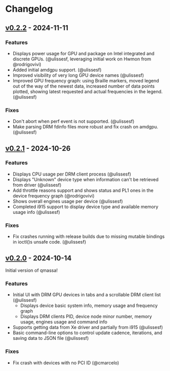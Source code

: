 # Changelog

## [v0.2.2](https://github.com/ulissesf/qmassa/releases/tag/v0.2.2) - 2024-11-11

### Features

- Displays power usage for GPU and package on Intel integrated and discrete GPUs. (@ulissesf, leveraging initial work on Hwmon from @rodrigovivi)
- Added initial amdgpu support. (@ulissesf)
- Improved visibility of very long GPU device names (@ulissesf)
- Improved GPU frequency graph: using Braille markers, moved legend out of the way of the newest data, increased number of data points plotted, showing latest requested and actual frequencies in the legend. (@ulissesf)

### Fixes

- Don't abort when perf event is not supported. (@ulissesf)
- Make parsing DRM fdinfo files more robust and fix crash on amdgpu. (@ulissesf)

## [v0.2.1](https://github.com/ulissesf/qmassa/releases/tag/v0.2.1) - 2024-10-26

### Features

- Displays CPU usage per DRM client process (@ulissesf)
- Displays "Unknown" device type when information can't be retrieved from driver (@ulissesf)
- Add throttle reasons support and shows status and PL1 ones in the device frequency graph (@rodrigovivi)
- Shows overall engines usage per device (@ulissesf)
- Completed i915 support to display device type and available memory usage info (@ulissesf)

### Fixes

- Fix crashes running with release builds due to missing mutable bindings in ioctl()s unsafe code. (@ulissesf)

## [v0.2.0](https://github.com/ulissesf/qmassa/releases/tag/v0.2.0) - 2024-10-14

Initial version of qmassa!

### Features

- Initial UI with DRM GPU devices in tabs and a scrollable DRM client list (@ulissesf)
  - Displays device basic system info, memory usage and frequency graph
  - Displays DRM clients PID, device node minor number, memory usage, engines usage and command info
- Supports getting data from Xe driver and partially from i915 (@ulissesf)
- Basic command-line options to control update cadence, iterations, and saving data to JSON file (@ulissesf)

### Fixes

- Fix crash with devices with no PCI ID (@cmarcelo)
